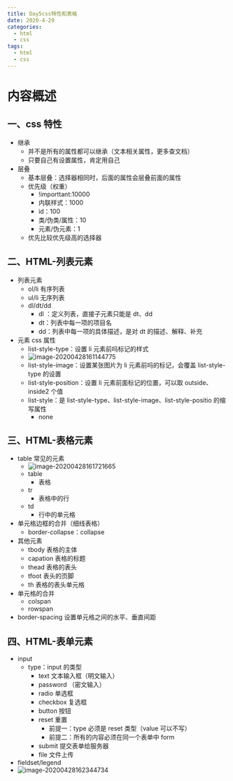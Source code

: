 ```yaml
---
title: Day5css特性和表格
date: 2020-4-29
categories:
  - html
  - css
tags:
  - html
  - css
---
```


<!-- more -->

# 内容概述

## 一、css 特性

- 继承
  - 并不是所有的属性都可以继承（文本相关属性，更多查文档）
  - 只要自己有设置属性，肯定用自己
- 层叠
  - 基本层叠：选择器相同时，后面的属性会层叠前面的属性
  - 优先级（权重）
    - !importtant:10000
    - 内联样式：1000
    - id：100
    - 类/伪类/属性：10
    - 元素/伪元素：1
  - 优先比较优先级高的选择器

## 二、HTML-列表元素

- 列表元素
  - ol/li 有序列表
  - ul/li 无序列表
  - dl/dt/dd
    - dl ：定义列表，直接子元素只能是 dt、dd
    - dt：列表中每一项的项目名
    - dd：列表中每一项的具体描述，是对 dt 的描述、解释、补充
- 元素 css 属性
  - list-style-type：设置 li 元素前吗标记的样式
  - ![image-20200428161144775](C:\Users\MengJiaXi\AppData\Roaming\Typora\typora-user-images\image-20200428161144775.png)
  - list-style-image：设置某张图片为 li 元素前吗的标记，会覆盖 list-style-type 的设置
  - list-style-position：设置 li 元素前面标记的位置，可以取 outside、inside2 个值
  - list-style：是 list-style-type、list-style-image、list-style-positio 的缩写属性
    - none

## 三、HTML-表格元素

- table 常见的元素
  - ![image-20200428161721665](C:\Users\MengJiaXi\AppData\Roaming\Typora\typora-user-images\image-20200428161721665.png)
  - table
    - 表格
  - tr
    - 表格中的行
  - td
    - 行中的单元格
- 单元格边框的合并（细线表格）
  - border-collapse：collapse
- 其他元素
  - tbody 表格的主体
  - capation 表格的标题
  - thead 表格的表头
  - tfoot 表头的页脚
  - th 表格的表头单元格
- 单元格的合并
  - colspan
  - rowspan
- border-spacing 设置单元格之间的水平、垂直间距

## 四、HTML-表单元素

- input
  - type：input 的类型
    - text 文本输入框（明文输入）
    - password （密文输入）
    - radio 单选框
    - checkbox 复选框
    - button 按钮
    - reset 重置
      - 前提一：type 必须是 reset 类型（value 可以不写）
      - 前提二：所有的内容必须在同一个表单中 form
    - submit 提交表单给服务器
    - file 文件上传
- fieldset/legend
- ![image-20200428162344734](C:\Users\MengJiaXi\AppData\Roaming\Typora\typora-user-images\image-20200428162344734.png)

